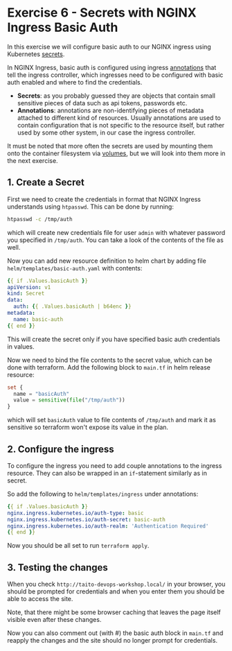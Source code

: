 # Exercise 6 - Secrets with NGINX Ingress Basic Auth

In this exercise we will configure basic auth to our NGINX ingress using Kubernetes [secrets](https://kubernetes.io/docs/concepts/configuration/secret/).

In NGINX Ingress, basic auth is configured using ingress [annotations](https://kubernetes.io/docs/concepts/overview/working-with-objects/annotations/) that tell the ingress controller, which ingresses need to be configured with basic auth enabled and where to find the credentials.

- **Secrets**: as you probably guessed they are objects that contain small sensitive pieces of data such as api tokens, passwords etc.
- **Annotations**: annotations are non-identifying pieces of metadata attached to different kind of resources. Usually annotations are used to contain configuration that is not specific to the resource itself, but rather used by some other system, in our case the ingress controller.

It must be noted that more often the secrets are used by mounting them onto the container filesystem via [volumes](https://kubernetes.io/docs/concepts/storage/volumes/), but we will look into them more in the next exercise.

## 1. Create a Secret

First we need to create the credentials in format that NGINX Ingress understands using `htpasswd`.
This can be done by running:

```sh
htpasswd -c /tmp/auth
```

which will create new credentials file for user `admin` with whatever password you specified in `/tmp/auth`.
You can take a look of the contents of the file as well.

Now you can add new resource definition to helm chart by adding file `helm/templates/basic-auth.yaml` with contents:

```yaml
{{ if .Values.basicAuth }}
apiVersion: v1
kind: Secret
data:
  auth: {{ .Values.basicAuth | b64enc }}
metadata:
  name: basic-auth
{{ end }}
```

This will create the secret only if you have specified basic auth credentials in values.

Now we need to bind the file contents to the secret value, which can be done with terraform.
Add the following block to `main.tf` in helm release resource:

```terraform
set {
  name = "basicAuth"
  value = sensitive(file("/tmp/auth"))
}
```

which will set `basicAuth` value to file contents of `/tmp/auth` and mark it as sensitive so terraform won't expose its value in the plan.

## 2. Configure the ingress

To configure the ingress you need to add couple annotations to the ingress resource.
They can also be wrapped in an `if`-statement similarly as in secret.

So add the following to `helm/templates/ingress` under annotations:

```yaml
{{ if .Values.basicAuth }}
nginx.ingress.kubernetes.io/auth-type: basic
nginx.ingress.kubernetes.io/auth-secret: basic-auth
nginx.ingress.kubernetes.io/auth-realm: 'Authentication Required'
{{ end }}
```

Now you should be all set to run `terraform apply`.

## 3. Testing the changes

When you check `http://taito-devops-workshop.local/` in your browser, you should be prompted for credentials and when you enter them you should be able to access the site.

Note, that there might be some browser caching that leaves the page itself visible even after these changes.

Now you can also comment out (with #) the basic auth block in `main.tf` and reapply the changes and the site should no longer prompt for credentials.
